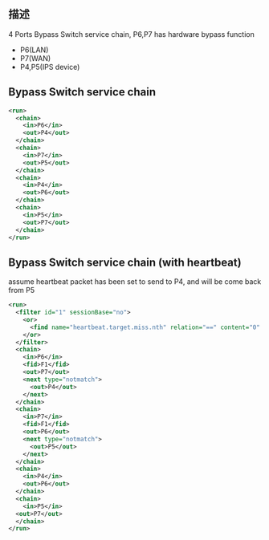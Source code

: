 ## 描述
4 Ports Bypass Switch service chain, P6,P7 has hardware bypass function
* P6(LAN)
* P7(WAN)
* P4,P5(IPS device)


## Bypass Switch service chain
```xml
<run>
  <chain>
    <in>P6</in>
    <out>P4</out>
  </chain>
  <chain>
    <in>P7</in>
    <out>P5</out>
  </chain>
  <chain>
    <in>P4</in>
    <out>P6</out>
  </chain>
  <chain>
    <in>P5</in>
    <out>P7</out>
  </chain>
</run>
```

## Bypass Switch service chain (with heartbeat)
assume heartbeat packet has been set to send to P4, and will be come back from P5
```xml
<run>
  <filter id="1" sessionBase="no">
    <or>
      <find name="heartbeat.target.miss.nth" relation="==" content="0" />
    </or>
  </filter>
  <chain>
    <in>P6</in>
    <fid>F1</fid>
    <out>P7</out>
    <next type="notmatch">
      <out>P4</out>
    </next>
  </chain>
  <chain>
    <in>P7</in>
    <fid>F1</fid>
    <out>P6</out>
    <next type="notmatch">
      <out>P5</out>
    </next>
  </chain>
  <chain>
    <in>P4</in>
    <out>P6</out>
  </chain>
  <chain>
    <in>P5</in>
  <out>P7</out>
  </chain>
</run>
```

